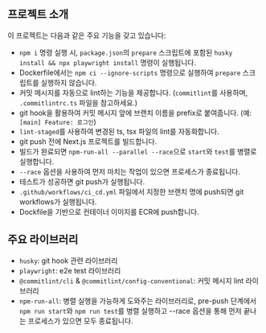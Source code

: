## 프로젝트 소개

이 프로젝트는 다음과 같은 주요 기능을 갖고 있습니다:

- `npm i` 명령 실행 시, `package.json`의 `prepare` 스크립트에 포함된 `husky install && npx playwright install` 명령이 실행됩니다.
- Dockerfile에서는 `npm ci --ignore-scripts` 명령으로 실행하여 `prepare` 스크립트를 실행하지 않습니다.
- 커밋 메시지를 자동으로 lint하는 기능을 제공합니다. (`commitlint`를 사용하며, `.commitlintrc.ts` 파일을 참고하세요.)
- git hook을 활용하여 커밋 메시지 앞에 브랜치 이름을 prefix로 붙여줍니다. (예: `[main] Feature: 로그인`)
- `lint-staged`를 사용하여 변경된 ts, tsx 파일의 lint를 자동화합니다.
- git push 전에 Next.js 프로젝트를 빌드합니다.
- 빌드가 완료되면 `npm-run-all --parallel --race`으로 `start`와 `test`를 병렬로 실행합니다.
- `--race` 옵션을 사용하여 먼저 마치는 작업이 있으면 프로세스가 종료됩니다.
- 테스트가 성공하면 git push가 실행됩니다.
- `.github/workflows/ci_cd.yml` 파일에서 지정한 브랜치 명에 push되면 git workflows가 실행됩니다.
- Dockfile을 기반으로 컨테이너 이미지를 ECR에 push합니다.

## 주요 라이브러리

- `husky`: git hook 관련 라이브러리
- `playwright`: e2e test 라이브러리
- `@commitlint/cli` & `@commitlint/config-conventional`: 커밋 메시지 lint 라이브러리
- `npm-run-all`: 병렬 실행을 가능하게 도와주는 라이브러리로, pre-push 단계에서 `npm run start`와 `npm run test`를 병렬 실행하고 --race 옵션을 통해 먼저 끝나는 프로세스가 있으면 모두 종료됩니다.
